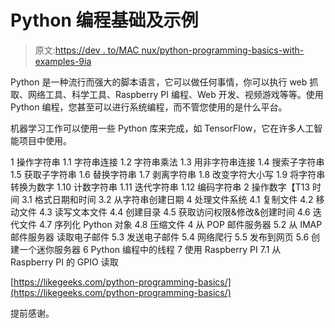 # Python 编程基础及示例

> 原文:[https://dev . to/MAC nux/python-programming-basics-with-examples-9ia](https://dev.to/macnux/python-programming-basics-with-examples-9ia)

Python 是一种流行而强大的脚本语言，它可以做任何事情，你可以执行 web 抓取、网络工具、科学工具、Raspberry PI 编程、Web 开发、视频游戏等等。使用 Python 编程，您甚至可以进行系统编程，而不管您使用的是什么平台。

机器学习工作可以使用一些 Python 库来完成，如 TensorFlow，它在许多人工智能项目中使用。

1 操作字符串
1.1 字符串连接
1.2 字符串乘法
1.3 用非字符串连接
1.4 搜索子字符串
1.5 获取子字符串
1.6 替换字符串
1.7 剥离字符串
1.8 改变字符大小写
1.9 将字符串转换为数字
1.10 计数字符串
1.11 迭代字符串
1.12 编码字符串
2 操作数字【T13 时间
3.1 格式日期和时间
3.2 从字符串创建日期
4 处理文件系统
4.1 复制文件
4.2 移动文件
4.3 读写文本文件
4.4 创建目录
4.5 获取访问权限&修改&创建时间
4.6 迭代文件
4.7 序列化 Python 对象
4.8 压缩文件
4 从 POP 邮件服务器
5.2 从 IMAP 邮件服务器
读取电子邮件 5.3 发送电子邮件
5.4 网络爬行
5.5 发布到网页
5.6 创建一个迷你服务器
6 Python 编程中的线程
7 使用 Raspberry PI
7.1 从 Raspberry PI 的 GPIO 读取

[https://likegeeks.com/python-programming-basics/](https://likegeeks.com/python-programming-basics/)

提前感谢。